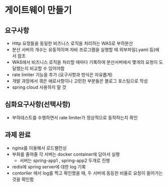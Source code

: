 # 게이트웨이 만들기
## 요구사항
- Http 요청들을 동일한 비즈니스 로직을 처리하는 WAS로 부하분산
- 분산 서버의 개수는 유동적이며 자바 프로그램을 실행할 때 외부파일(.yaml 등)에서 참조
- WAS에서 비즈니스 로직을 처리할 때마다 기록하여 분산서버에서 몇개의 요청이 도달했는지 비교할 수 있어야함
- rate limiter 기능을 추가 (요구사항과 방식은 자유롭게)
- 개발 과정에서 겪은 애로사항이나 고민한 부분들은 블로그 포스팅으로 작성
- spring cloud 사용하지 말 것

## 심화요구사항(선택사항)
- 부하테스트를 수행하면서 rate limiter가 정상적으로 동작하는지 확인

## 과제 완료
- nginx를 이용해서 로드밸런싱
- 부화를 줄여줄 각 서버는 docker container에 담아서 실행
  - 서버는 spring-app1 , spring-app2 두개로 진행
- redis에 spring server에 대한 log 기록
- contorller 에서 log를 찍고 확인했을 때, 두 서버에 동등한 비율로 요청이 들어가는 것을 확인함
